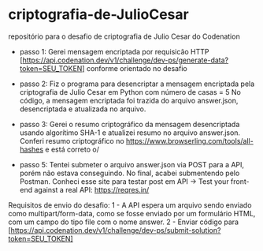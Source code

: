 # criptografia-de-JulioCesar
repositório para o desafio de criptografia de Julio Cesar do Codenation

- passo 1:
Gerei mensagem encriptada por requisicão HTTP [https://api.codenation.dev/v1/challenge/dev-ps/generate-data?token=SEU_TOKEN] conforme orientado no desafio

- passo 2:
Fiz o programa para desencriptar a mensagem encriptada pela criptografia de Julio Cesar em Python com número de casas = 5
No código, a mensagem encriptada foi trazida do arquivo answer.json, desencriptada e atualizada no arquivo.

- passo 3:
Gerei o resumo criptográfico da mensagem desencriptada usando algorítimo SHA-1 e atualizei resumo no arquivo answer.json.
Conferi resumo criptográfico no https://www.browserling.com/tools/all-hashes e está correto o/

- passo 5:
Tentei submeter o arquivo answer.json via POST para a API, porém não estava conseguindo.
No final, acabei submentendo pelo Postman.
Conheci esse site para testar post em API -> Test your front-end against a real API: https://reqres.in/ 
    


Requisitos de envio do desafio:
  1 - A API espera um arquivo sendo enviado como multipart/form-data, como se fosse enviado por um formulário HTML, com um campo do tipo file com o nome answer.
  2 - Enviar código para [https://api.codenation.dev/v1/challenge/dev-ps/submit-solution?token=SEU_TOKEN]

